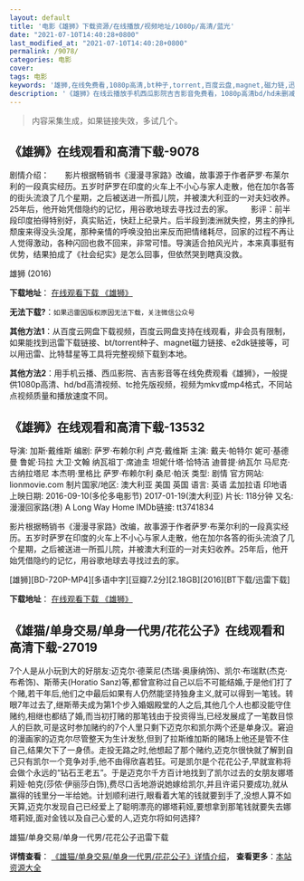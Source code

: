 ```yaml
---
layout: default
title: '电影《雄狮》下载资源/在线播放/视频地址/1080p/高清/蓝光'
date: "2021-07-10T14:40:28+0800"
last_modified_at: "2021-07-10T14:40:28+0800"
permalink: /9078/
categories: 电影
cover:
tags: 电影
keywords: '雄狮,在线免费看,1080p高清,bt种子,torrent,百度云盘,magnet,磁力链,迅雷下载资源'
description: '《雄狮》在线云播放手机西瓜影院吉吉影音免费看，1080p高清bd/hd未删减完整版和tc抢先枪版，mkv/mp4格式，附带bt/torrent种子、magnet/磁力链、百度云盘、网盘资源迅雷下载链接'
---
```


>内容采集生成，如果链接失效，多试几个。


## 《雄狮》在线观看和高清下载-9078

剧情介绍：　　影片根据畅销书《漫漫寻家路》改编，故事源于作者萨罗·布莱尔利的一段真实经历。五岁时萨罗在印度的火车上不小心与家人走散，他在加尔各答的街头流浪了几个星期，之后被送进一所孤儿院，并被澳大利亚的一对夫妇收养。25年后，他开始凭借隐约的记忆，用谷歌地球去寻找过去的家。 　　影评：前半段印度拍得特别好，真实贴近，快赶上纪录片。后半段到澳洲就失控，男主的挣扎颓废来得没头没尾，那种亲情的呼唤没拍出来反而把情绪耗尽，回家的过程不再让人觉得激动，各种闪回也救不回来，非常可惜。导演适合拍风光片，本来真事挺有优势，结果拍成了《社会纪实》是怎么回事，但依然哭到瞎真没救。


雄狮 (2016)

**下载地址**： [在线观看下载 《雄狮》](https://www.btbtdy.me/btdy/dy9627.html) 


**无法下载?**：`如果迅雷因版权原因无法下载，关注微信公众号 `

**其他方法1**：从百度云网盘下载视频，百度云网盘支持在线观看，非会员有限制，如果能找到迅雷下载链接、bt/torrent种子、magnet磁力链接、e2dk链接等，可以用迅雷、比特彗星等工具将完整视频下载到本地。

**其他方法2**：用手机云播、西瓜影院、吉吉影音等在线免费观看《雄狮》，一般提供1080p高清、hd/bd高清视频、tc抢先版视频，视频为mkv或mp4格式，不同站点视频质量和播放速度不同。


## 《雄狮》在线观看和高清下载-13532

导演: 加斯·戴维斯 编剧: 萨罗·布赖尔利 卢克·戴维斯 主演: 戴夫·帕特尔 妮可·基德曼 鲁妮·玛拉 大卫·文翰 纳瓦祖丁·席迪圭 坦妮什塔·恰特洁 迪普提·纳瓦尔 马尼克·古纳拉塔尼 本杰明·里格比 萨罗·布赖尔利 桑尼·帕沃 类型: 剧情 官方网站: lionmovie.com 制片国家/地区: 澳大利亚 美国 英国 语言: 英语 孟加拉语 印地语 上映日期: 2016-09-10(多伦多电影节) 2017-01-19(澳大利亚) 片长: 118分钟 又名: 漫漫回家路(港) A Long Way Home IMDb链接: tt3741834

影片根据畅销书《漫漫寻家路》改编，故事源于作者萨罗·布莱尔利的一段真实经历。五岁时萨罗在印度的火车上不小心与家人走散，他在加尔各答的街头流浪了几个星期，之后被送进一所孤儿院，并被澳大利亚的一对夫妇收养。25年后，他开始凭借隐约的记忆，用谷歌地球去寻找过去的家。


[雄狮][BD-720P-MP4][多语中字][豆瓣7.2分][2.18GB][2016][BT下载/迅雷下载]

**下载地址**： [在线观看下载 《雄狮》](https://www.btdx8.com/torrent/lion_2016.html) 


## 《雄猫/单身交易/单身一代男/花花公子》在线观看和高清下载-27019

7个人是从小玩到大的好朋友:迈克尔&middot;德莱尼(杰瑞·奥康纳饰)、凯尔&middot;布瑞默(杰克·布希饰)、斯蒂夫(Horatio Sanz)等,都曾宣称过自己以后不可能结婚,于是他们打了个赌,若干年后,他们之中最后如果有人仍然能坚持独身主义,就可以得到一笔钱。转眼7年过去了,继斯蒂夫成为第1个步入婚姻殿堂的人之后,其他几个人也都没能守住赌约,相继也都结了婚,而当初打赌的那笔钱由于投资得当,已经发展成了一笔数目惊人的巨款,可是这时参加赌约的7个人里只剩下迈克尔和凯尔两个还是单身汉。窘迫的漫画家的迈克尔尽管整天为生计发愁,但到了拉斯维加斯的赌场上他还是管不住自己,结果欠下了一身债。走投无路之时,他想起了那个赌约,迈克尔很快就了解到自己只有凯尔一个竞争对手,他不由得欣喜若狂。可是凯尔是个花花公子,早就宣称将会做个永远的&ldquo;钻石王老五”。于是迈克尔千方百计地找到了凯尔过去的女朋友娜塔莉娅·帕克(莎侬·伊丽莎白饰),费尽口舌地游说她嫁给凯尔,并且许诺只要成功,就从赢得的钱里分一半给她。计划顺利进行,眼看着大笔的钱就要到手了,没想人算不如天算,迈克尔发现自己已经爱上了聪明漂亮的娜塔莉娅,要想拿到那笔钱就要失去娜塔莉娅,面对金钱以及自己心爱的人,迈克尔将如何选择?


雄猫/单身交易/单身一代男/花花公子迅雷下载

**详情查看**： [《雄猫/单身交易/单身一代男/花花公子》详情介绍](/movie/27019/)， **查看更多**：[本站资源大全](/movie/t/all/)


